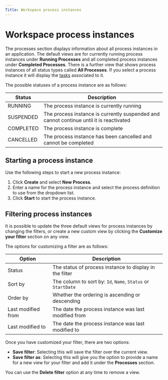 ```yaml
---
Title: Workspace process instances
---
```


# Workspace process instances
The processes section displays information about all process instances in an application. The default views are for currently running process instances under **Running Processes** and all completed process instances under **Completed Processes**. There is a further view that shows  process instances of all status types called **All Processes**. If you select a process instance it will display the [tasks](../workspace/workspace-tasks.md) associated to it. 

The possible statuses of a process instance are as follows:

| Status | Description |
| ------ | ----------- |
| RUNNING | The process instance is currently running |
| SUSPENDED | The process instance is currently suspended and cannot continue until it is reactivated |
| COMPLETED | The process instance is complete |
| CANCELLED | The process instance has been cancelled and cannot be completed |

## Starting a process instance
Use the following steps to start a new process instance:

1. Click **Create** and select **New Process**.
2. Enter a name for the process instance and select the process definition to use from the dropdown list.
3. Click **Start** to start the process instance. 

## Filtering process instances
It is possible to update the three default views for process instances by changing the filters, or create a new custom view by clicking the **Customize your filter** section on any view. 

The options for customizing a filter are as follows: 

| Option | Description | 
| ------ | ----------- |
| Status | The status of process instance to display in the filter |
| Sort by | The column to sort by: `Id`, `Name`, `Status` or `StartDate` | 
| Order by | Whether the ordering is ascending or descending |
| Last modified from | The date the process instance was last modified from | 
| Last modified to | The date the process instance was last modified to |

Once you have customized your filter, there are two options: 

* **Save filter**: Selecting this will save the filter over the current view.
* **Save filter as**: Selecting this will give you the option to provide a name for a new view for your filter and add it under the **Processes** section. 

You can use the **Delete filter** option at any time to remove a view. 







